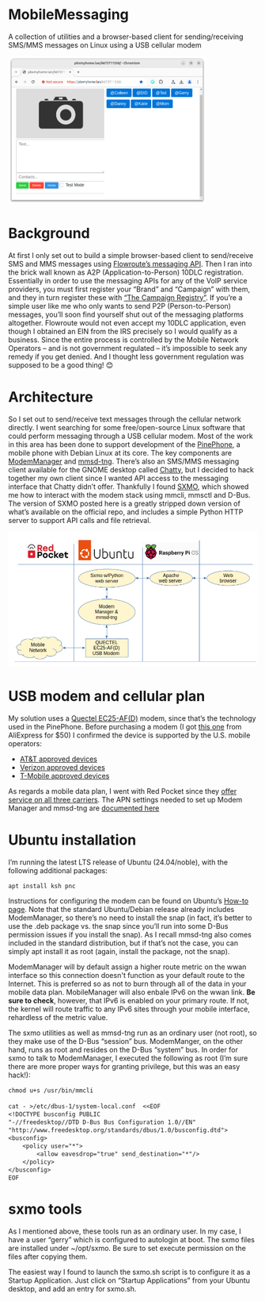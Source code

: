 # MobileMessaging
A collection of utilities and a browser-based client for sending/receiving SMS/MMS messages on Linux using a USB cellular modem
<p><img src="screenshot.png" width="400"></p>

# Background
At first I only set out to build a simple browser-based client to send/receive SMS and MMS messages using [Flowroute’s messaging API](https://developer.flowroute.com/api/messages/v2.2/).  Then I ran into the brick wall known as A2P (Application-to-Person) 10DLC registration.  Essentially in order to use the messaging APIs for any of the VoIP service providers, you must first register your “Brand” and “Campaign” with them, and they in turn register these with [“The Campaign Registry”](https://www.campaignregistry.com/).  If you’re a simple user like me who only wants to send P2P (Person-to-Person) messages, you’ll soon find yourself shut out of the messaging platforms altogether.  Flowroute would not even accept my 10DLC application, even though I obtained an EIN from the IRS precisely so I would qualify as a business.  Since the entire process is controlled by the Mobile Network Operators – and is not government regulated – it’s impossible to seek any remedy if you get denied.  And I thought less government regulation was supposed to be a good thing! 😊

# Architecture
So I set out to send/receive text messages through the cellular network directly.  I went searching for some free/open-source Linux software that could perform messaging through a USB cellular modem.  Most of the work in this area has been done to support development of the [PinePhone](https://pine64.org/devices/pinephone/), a mobile phone with Debian Linux at its core.  The key components are [ModemManager](https://modemmanager.org/) and [mmsd-tng](https://gitlab.com/kop316/mmsd).  There’s also an SMS/MMS messaging client available for the GNOME desktop called [Chatty](https://gitlab.gnome.org/World/Chatty), but I decided to hack together my own client since I wanted API access to the messaging interface that Chatty didn’t offer.  Thankfully I found [SXMO](https://sxmo.org/), which showed me how to interact with the modem stack using mmcli, mmsctl and D-Bus.  The version of SXMO posted here is a greatly stripped down version of what’s available on the official repo, and includes a simple Python HTTP server to support API calls and file retrieval.
<p><img src="arch.png" width="600"></p>

# USB modem and cellular plan
My solution uses a [Quectel EC25-AF(D)](https://www.quectel.com/product/lte-ec25-series/) modem, since that’s the technology used in the PinePhone.  Before purchasing a modem (I got [this one]( https://www.aliexpress.us/item/3256803392917668.html?gatewayAdapt=glo2usa) from AliExpress for $50) I confirmed the device is supported by the U.S. mobile operators:

+ [AT&T approved devices](https://iotdevices.att.com/certified-devices.aspx)
+ [Verizon approved devices](https://opendevelopment.verizonwireless.com/design-and-build/approved-modules)
+ [T-Mobile approved devices](https://wholesale.t-mobile.com/iot/modules-chipsets-devices/)

As regards a mobile data plan, I went with Red Pocket since they [offer service on all three carriers](https://www.redpocket.com/coverage).  The APN settings needed to set up Modem Manager and mmsd-tng are [documented here](https://help.redpocket.com/setup-your-activated-gsma-sim-card) 

# Ubuntu installation
I’m running the latest LTS release of Ubuntu (24.04/noble), with the following additional packages:
```
apt install ksh pnc
```
Instructions for configuring the modem can be found on Ubuntu’s [How-to page]( https://ubuntu.com/core/docs/networkmanager/configure-cellular-connections).  Note that the standard Ubuntu/Debian release already includes ModemManager, so there’s no need to install the snap (in fact, it’s better to use the .deb package vs. the snap since you’ll run into some D-Bus permission issues if you install the snap).  As I recall mmsd-tng also comes included in the standard distribution, but if that’s not the case, you can simply apt install it as root (again, install the package, not the snap).  

ModemManager will by default assign a higher route metric on the wwan interface so this connection doesn't function as your default route to the Internet.  This is preferred so as not to burn through all of the data in your mobile data plan.  MobileManager will also enbale IPv6 on the wwan link.  **Be sure to check**, however, that IPv6 is enabled on your primary route.  If not, the kernel will route traffic to any IPv6 sites through your mobile interface, rehardless of the metric value.

The sxmo utilities as well as mmsd-tng run as an ordinary user (not root), so they make use of the D-Bus “session” bus.  ModemManger, on the other hand, runs as root and resides on the D-Bus “system” bus.  In order for sxmo to talk to ModemManager, I executed the following as root (I’m sure there are more proper ways for granting privilege, but this was an easy hack!):
```
chmod u+s /usr/bin/mmcli

cat - >/etc/dbus-1/system-local.conf  <<EOF
<!DOCTYPE busconfig PUBLIC
"-//freedesktop//DTD D-Bus Bus Configuration 1.0//EN"
"http://www.freedesktop.org/standards/dbus/1.0/busconfig.dtd">
<busconfig>
    <policy user="*">
        <allow eavesdrop="true" send_destination="*"/>
    </policy>
</busconfig>
EOF
```

# sxmo tools
As I mentioned above, these tools run as an ordinary user.  In my case, I have a user “gerry” which is configured to autologin at boot.  The sxmo files are installed under ~/opt/sxmo.  Be sure to set execute permission on the files after copying them. 

The easiest way I found to launch the sxmo.sh script is to configure it as a Startup Application.  Just click on “Startup Applications” from your Ubuntu desktop, and add an entry for sxmo.sh.
